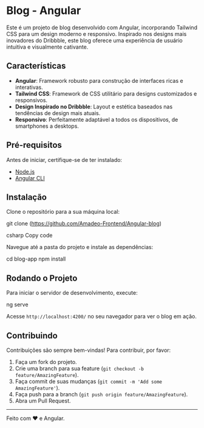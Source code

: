 # Blog - Angular

Este é um projeto de blog desenvolvido com Angular, incorporando Tailwind CSS para um design moderno e responsivo. Inspirado nos designs mais inovadores do Dribbble, este blog oferece uma experiência de usuário intuitiva e visualmente cativante.

## Características

- **Angular**: Framework robusto para construção de interfaces ricas e interativas.
- **Tailwind CSS**: Framework de CSS utilitário para designs customizados e responsivos.
- **Design Inspirado no Dribbble**: Layout e estética baseados nas tendências de design mais atuais.
- **Responsivo**: Perfeitamente adaptável a todos os dispositivos, de smartphones a desktops.

## Pré-requisitos

Antes de iniciar, certifique-se de ter instalado:

- [Node.js](https://nodejs.org/)
- [Angular CLI](https://angular.io/cli)

## Instalação

Clone o repositório para a sua máquina local:

git clone (https://github.com/Amadeo-Frontend/Angular-blog)

csharp
Copy code

Navegue até a pasta do projeto e instale as dependências:

cd blog-app
npm install

## Rodando o Projeto

Para iniciar o servidor de desenvolvimento, execute:

ng serve

Acesse `http://localhost:4200/` no seu navegador para ver o blog em ação.

## Contribuindo

Contribuições são sempre bem-vindas! Para contribuir, por favor:

1. Faça um fork do projeto.
2. Crie uma branch para sua feature (`git checkout -b feature/AmazingFeature`).
3. Faça commit de suas mudanças (`git commit -m 'Add some AmazingFeature'`).
4. Faça push para a branch (`git push origin feature/AmazingFeature`).
5. Abra um Pull Request.

---

Feito com ♥ e Angular.
